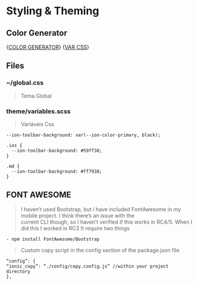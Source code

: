 # Styling & Theming

## Color Generator

{[COLOR GENERATOR](https://ionicframework.com/docs/theming/color-generator)}
{[VAR CSS](https://ionicframework.com/docs/theming/themes)}

## Files

### ~/global.css
> Tema Global

### theme/variables.scss
> Variáveis Css
```
--ion-toolbar-background: var(--ion-color-primary, black);

.ios {
  --ion-toolbar-background: #59ff38; 
}

.md {
  --ion-toolbar-background: #ff7938;
}
```

## FONT AWESOME

> I haven’t used Bootstrap, but I have included FontAwesome in my mobile project. I think there’s an issue with the       
>current CLI though, so I haven’t verified if this works in RC4/5. When I did this I worked in RC3
>It require two things
```
- npm install FontAwesome/Bootstrap
```
> Custom copy script in the config section of the package.json file
```
“config”: {
“ionic_copy”: “./config/copy.config.js” //within your project directory
},
```